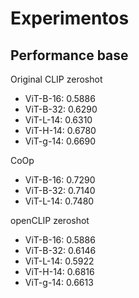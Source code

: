 # Experimentos

## Performance base

Original CLIP zeroshot

- ViT-B-16: 0.5886
- ViT-B-32: 0.6290
- ViT-L-14: 0.6310
- ViT-H-14: 0.6780
- ViT-g-14: 0.6690

CoOp

- ViT-B-16: 0.7290
- ViT-B-32: 0.7140
- ViT-L-14: 0.7480

openCLIP zeroshot

- ViT-B-16: 0.5886
- ViT-B-32: 0.6146
- ViT-L-14: 0.5922
- ViT-H-14: 0.6816
- ViT-g-14: 0.6613
